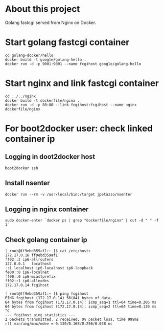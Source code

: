 # About this project

Golang fastcgi served from Nginx on Docker.

# Start golang fastcgi container

    cd golang-docker/hello
    docker build -t google/golang-hello .
    docker run -d -p 9001:9001 --name fcgihost google/golang-hello

# Start nginx and link fastcgi container

    cd ../../nginx
    docker build -t dockerfile/nginx .
    docker run -d -p 80:80 --link fcgihost:fcgihost --name nginx dockerfile/nginx

# For boot2docker user: check linked container ip

## Logging in doot2docker host

    boot2docker ssh

## Install nsenter

    docker run --rm -v /usr/local/bin:/target jpetazzo/nsenter

## Logging in nginx container

    sudo docker-enter `docker ps | grep "dockerfile/nginx" | cut -d " " -f 1`

## Check golang container ip

    [ root@ff9ebd359af1:~ ]$ cat /etc/hosts
    172.17.0.16	ff9ebd359af1
    ff02::2	ip6-allrouters
    127.0.0.1	localhost
    ::1	localhost ip6-localhost ip6-loopback
    fe00::0	ip6-localnet
    ff00::0	ip6-mcastprefix
    ff02::1	ip6-allnodes
    172.17.0.14	fcgihost

    [ root@ff9ebd359af1:~ ]$ ping fcgihost
    PING fcgihost (172.17.0.14) 56(84) bytes of data.
    64 bytes from fcgihost (172.17.0.14): icmp_seq=1 ttl=64 time=0.206 ms
    64 bytes from fcgihost (172.17.0.14): icmp_seq=2 ttl=64 time=0.130 ms
    ^C
    --- fcgihost ping statistics ---
    2 packets transmitted, 2 received, 0% packet loss, time 999ms
    rtt min/avg/max/mdev = 0.130/0.168/0.206/0.038 ms

